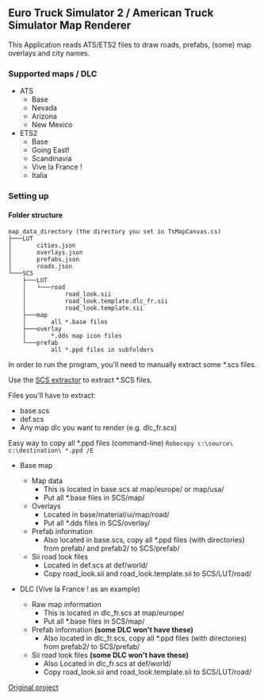## Euro Truck Simulator 2 / American Truck Simulator Map Renderer

This Application reads ATS/ETS2 files to draw roads, prefabs, (some) map overlays and city names.

### Supported maps / DLC
- ATS
    - Base
    - Nevada
    - Arizona
    - New Mexico
- ETS2
    - Base
    - Going East!
    - Scandinavia
    - Vive la France !
    - Italia

### Setting up
#### Folder structure
```
map_data_directory (the directory you set in TsMapCanvas.cs)
├───LUT
│       cities.json
│       overlays.json
│       prefabs.json
│       roads.json
└───SCS
    ├───LUT
    │   └───road
    │           road_look.sii
    │           road_look.template.dlc_fr.sii
    │           road_look.template.sii
    ├───map
    │       all *.base files
    ├───overlay
    │       *.dds map icon files
    └───prefab
            all *.ppd files in subfolders
```

In order to run the program, you'll need to manually extract some \*.scs files.

Use the [SCS extractor](http://modding.scssoft.com/wiki/Documentation/Tools/Game_Archive_Extractor) to extract \*.SCS files.

Files you'll have to extract:
- base.scs
- def.scs
- Any map dlc you want to render (e.g. dlc_fr.scs)

Easy way to copy all \*.ppd files (command-line) `Robocopy c:\source\ c:\destination\ *.ppd /E`

- Base map
    - Map data
        - This is located in base.scs at map/europe/ or map/usa/
        - Put all \*.base files in SCS/map/
    - Overlays
        - Located in base/material/ui/map/road/
        - Put all \*.dds files in SCS/overlay/
    - Prefab information
        - Also located in base.scs, copy all \*.ppd files (with directories) from prefab/ and prefab2/ to SCS/prefab/
    - Sii road look files
        - Located in def.scs at def/world/
        - Copy road_look.sii and road_look.template.sii to SCS/LUT/road/


- DLC (Vive la France ! as an example)
    - Raw map information
        - This is located in dlc_fr.scs at map/europe/
        - Put all \*.base files in SCS/map/
    - Prefab information **(some DLC won't have these)**
        - Also located in dlc_fr.scs, copy all \*.ppd files (with directories) from prefab2/ to SCS/prefab/
    - Sii road look files **(some DLC won't have these)**
        - Also Located in dlc_fr.scs at def/world/
        - Copy road_look.sii and road_look.template.sii to SCS/LUT/road/

[Original project](https://github.com/nlhans/ets2-map)
